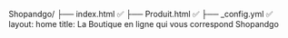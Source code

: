Shopandgo/
├── index.html         ✅
├── Produit.html       ✅
├── _config.yml        ✅
layout: home
title: La Boutique en ligne qui vous correspond Shopandgo
